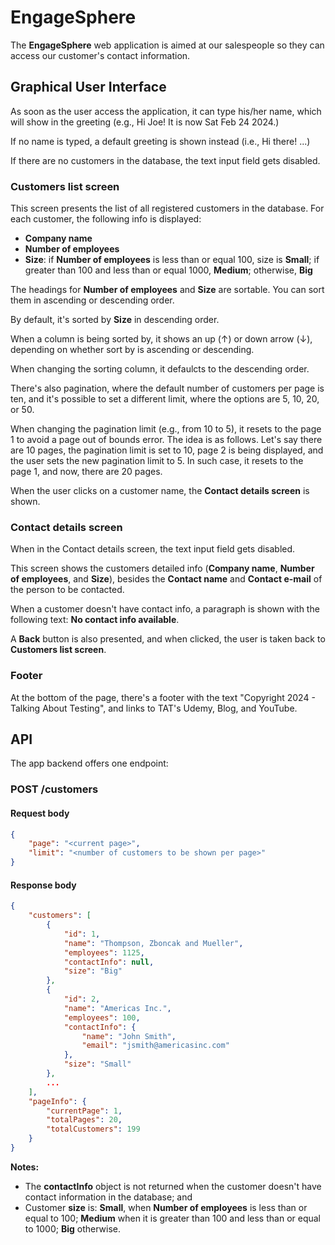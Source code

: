 # EngageSphere

The **EngageSphere** web application is aimed at our salespeople so they can access our customer's contact information.

## Graphical User Interface

As soon as the user access the application, it can type his/her name, which will show in the greeting (e.g., Hi Joe! It is now Sat Feb 24 2024.)

If no name is typed, a default greeting is shown instead (i.e., Hi there! ...)

If there are no customers in the database, the text input field gets disabled.

### Customers list screen

This screen presents the list of all registered customers in the database. For each customer, the following info is displayed:

- **Company name**
- **Number of employees**
- **Size**: if **Number of employees** is less than or equal 100, size is **Small**; if greater than 100 and less than or equal 1000, **Medium**; otherwise, **Big**

The headings for **Number of employees** and **Size** are sortable. You can sort them in ascending or descending order.

By default, it's sorted by **Size** in descending order.

When a column is being sorted by, it shows an up (&uarr;) or down arrow (&darr;), depending on whether sort by is ascending or descending.

When changing the sorting column, it defaulcts to the descending order.

There's also pagination, where the default number of customers per page is ten, and it's possible to set a different limit, where the options are 5, 10, 20, or 50.

When changing the pagination limit (e.g., from 10 to 5), it resets to the page 1 to avoid a page out of bounds error. The idea is as follows. Let's say there are 10 pages, the pagination limit is set to 10, page 2 is being displayed, and the user sets the new pagination limit to 5. In such case, it resets to the page 1, and now, there are 20 pages.

When the user clicks on a customer name, the **Contact details screen** is shown.

### Contact details screen

When in the Contact details screen, the text input field gets disabled.

This screen shows the customers detailed info (**Company name**, **Number of employees**, and **Size**), besides the **Contact name** and **Contact e-mail** of the person to be contacted.

When a customer doesn't have contact info, a paragraph is shown with the following text: **No contact info available**.

A **Back** button is also presented, and when clicked, the user is taken back to **Customers list screen**.

### Footer

At the bottom of the page, there's a footer with the text "Copyright 2024 - Talking About Testing", and links to TAT's Udemy, Blog, and YouTube.

## API

The app backend offers one endpoint:

### POST /customers

#### Request body

```json
{
    "page": "<current page>",
    "limit": "<number of customers to be shown per page>"
}
```

#### Response body

```json
{
    "customers": [
        {
            "id": 1,
            "name": "Thompson, Zboncak and Mueller",
            "employees": 1125,
            "contactInfo": null,
            "size": "Big"
        },
        {
            "id": 2,
            "name": "Americas Inc.",
            "employees": 100,
            "contactInfo": {
                "name": "John Smith",
                "email": "jsmith@americasinc.com"
            },
            "size": "Small"
        },
        ...
    ],
    "pageInfo": {
        "currentPage": 1,
        "totalPages": 20,
        "totalCustomers": 199
    }
}
```

**Notes:**

- The **contactInfo** object is not returned when the customer doesn't have contact information in the database; and
- Customer **size** is: **Small**, when **Number of employees** is less than or equal to 100; **Medium** when it is greater than 100 and less than or equal to 1000; **Big** otherwise.
